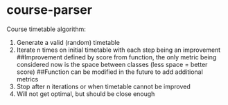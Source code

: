 course-parser
=============

Course timetable algorithm:

1. Generate a valid (random) timetable
2. Iterate n times on initial timetable with each step being an improvement
##Improvement defined by score from function, the only metric being considered now is the space between classes (less space = better score)
##Function can be modified in the future to add additional metrics
3. Stop after n iterations or when timetable cannot be improved
4. Will not get optimal, but should be close enough
